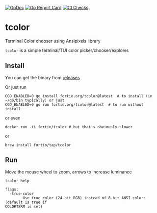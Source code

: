 [![GoDoc](https://godoc.org/fortio.org/tcolor?status.svg)](https://pkg.go.dev/fortio.org/tcolor)
[![Go Report Card](https://goreportcard.com/badge/fortio.org/tcolor)](https://goreportcard.com/report/fortio.org/tcolor)
[![CI Checks](https://github.com/fortio/tcolor/actions/workflows/include.yml/badge.svg)](https://github.com/fortio/tcolor/actions/workflows/include.yml)
# tcolor
Terminal Color chooser using Ansipixels library

`tcolor` is a simple terminal/TUI color picker/chooser/explorer.

## Install
You can get the binary from [releases](https://github.com/fortio/tcolor/releases)

Or just run
```
CGO_ENABLED=0 go install fortio.org/tcolor@latest  # to install (in ~/go/bin typically) or just
CGO_ENABLED=0 go run fortio.org/tcolor@latest  # to run without install
```

or even
```
docker run -ti fortio/tcolor # but that's obviously slower
```

or
```
brew install fortio/tap/tcolor
```

## Run

Move the mouse wheel to zoom, arrows to increase luminance

```sh
tcolor help
```
```
flags:
  -true-color
        Use true color (24-bit RGB) instead of 8-bit ANSI colors (default is true if
COLORTERM is set)
```
